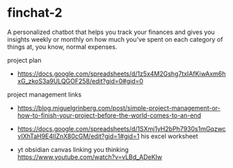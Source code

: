 # finchat-2
A personalized chatbot that helps you track your finances and gives you insights weekly or monthly on how much you've spent on each category of things at, you know, normal expenses.

project plan
- https://docs.google.com/spreadsheets/d/1z5x4M2Gshg7txIAfKiwAxm6hxG_zkoS3a9ULQGOF258/edit?gid=0#gid=0


project management links
- https://blog.miguelgrinberg.com/post/simple-project-management-or-how-to-finish-your-project-before-the-world-comes-to-an-end
- https://docs.google.com/spreadsheets/d/1SXmj1yH2bPh7930s1mGqzwcvIXhTaH9E4lIZnX80cGM/edit?gid=1#gid=1 his excel worksheet

- yt obsidian canvas linking you thinking https://www.youtube.com/watch?v=vLBd_ADeKIw




